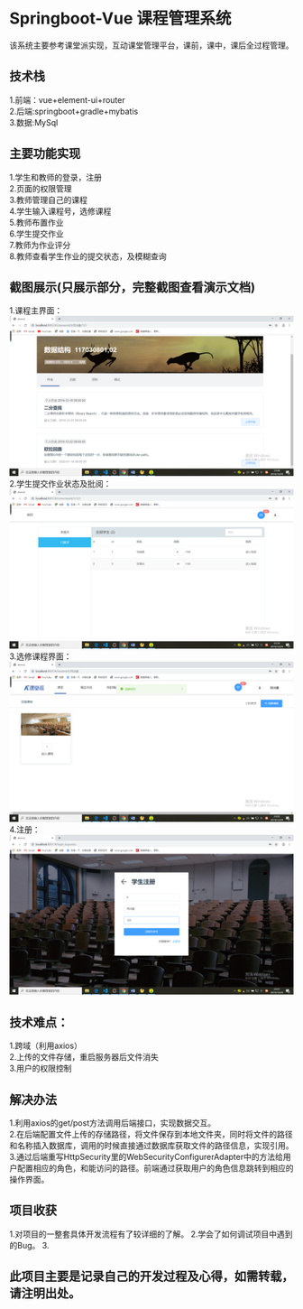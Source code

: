 # Springboot-Vue 课程管理系统

  该系统主要参考课堂派实现，互动课堂管理平台，课前，课中，课后全过程管理。
## 技术栈<br>

  1.前端：vue+element-ui+router<br>
  2.后端:springboot+gradle+mybatis<br>
  3.数据:MySql<br>

## 主要功能实现

  1.学生和教师的登录，注册<br>
  2.页面的权限管理<br>
  3.教师管理自己的课程<br>
  4.学生输入课程号，选修课程<br>
  5.教师布置作业<br>
  6.学生提交作业<br>
  7.教师为作业评分<br>
  8.教师查看学生作业的提交状态，及模糊查询<br>

## 截图展示(只展示部分，完整截图查看演示文档)
  1.课程主界面：<br>
![image](https://github.com/BaoGuoSen/Springboot-Vue/blob/master/imgs/class.png)<br>
  2.学生提交作业状态及批阅：<br>
![image](https://github.com/BaoGuoSen/Springboot-Vue/blob/master/imgs/classmates.png)<br>
  3.选修课程界面：<br>
![image](https://github.com/BaoGuoSen/Springboot-Vue/blob/master/imgs/index.png)<br>
  4.注册：<br>
![image](https://github.com/BaoGuoSen/Springboot-Vue/blob/master/imgs/logon.png)<br>

## 技术难点：
  1.跨域（利用axios）<br>
  2.上传的文件存储，重启服务器后文件消失<br>
  3.用户的权限控制<br>

## 解决办法
  1.利用axios的get/post方法调用后端接口，实现数据交互。<br>
  2.在后端配置文件上传的存储路径，将文件保存到本地文件夹，同时将文件的路径和名称插入数据库，调用的时候直接通过数据库获取文件的路径信息，实现引用。<br>
  3.通过后端重写HttpSecurity里的WebSecurityConfigurerAdapter中的方法给用户配置相应的角色，和能访问的路径。前端通过获取用户的角色信息跳转到相应的操作界面。<br>

## 项目收获
  1.对项目的一整套具体开发流程有了较详细的了解。
  2.学会了如何调试项目中遇到的Bug。
  3.
  
## 此项目主要是记录自己的开发过程及心得，如需转载，请注明出处。
